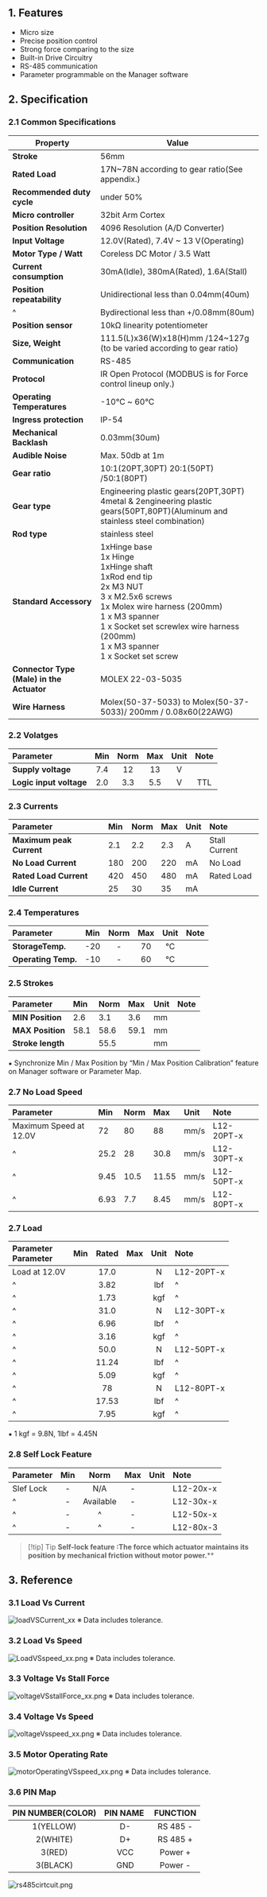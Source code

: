 ## 1. Features
-  Micro size  
-  Precise position control
-  Strong force comparing to the size
-  Built-in Drive Circuitry
-  RS-485 communication
-  Parameter programmable on the Manager software

## 2. Specification
### 2.1 Common Specifications
| **Property**                              | Value                                                                                                                                                                                                                                                             |
| ----------------------------------------- | ----------------------------------------------------------------------------------------------------------------------------------------------------------------------------------------------------------------------------------------------------------------- |
| **Stroke**                                | 56mm                                                                                                                                                                                                                                                              |
| **Rated Load**                            | 17N~78N according to gear ratio(See appendix.)                                                                                                                                                                                                                    |
| **Recommended duty cycle**                | under 50%                                                                                                                                                                                                                                                         |
| **Micro controller**                      | 32bit Arm Cortex                                                                                                                                                                                                                                                  |
| **Position Resolution**                   | 4096 Resolution (A/D Converter)                                                                                                                                                                                                                                   |
| **Input Voltage**                         | 12.0V(Rated), 7.4V ~ 13 V(Operating)                                                                                                                                                                                                                              |
| **Motor Type / Watt**                     | Coreless DC Motor / 3.5 Watt                                                                                                                                                                                                                                      |
| **Current consumption**                   | 30mA(Idle), 380mA(Rated), 1.6A(Stall)                                                                                                                                                                                                                             |
| **Position repeatability**                | Unidirectional less than 0.04mm(40um)                                                                                                                                                                                                                             |
| ^                                         | Bydirectional less than +/0.08mm(80um)                                                                                                                                                                                                                            |
| **Position sensor**                       | 10kΩ linearity potentiometer                                                                                                                                                                                                                                      |
| **Size, Weight**                          | 111.5(L)x36(W)x18(H)mm /124~127g (to be varied according to gear ratio)                                                                                                                                                                                           |
| **Communication**                         | RS-485                                                                                                                                                                                                                                                            |
| **Protocol**                              | IR Open Protocol (MODBUS is for Force control lineup only.)                                                                                                                                                                                                       |
| **Operating Temperatures**                | -10℃ ~ 60℃                                                                                                                                                                                                                                                        |
| **Ingress protection**                    | IP-54                                                                                                                                                                                                                                                             |
| **Mechanical Backlash**                   | 0.03mm(30um)                                                                                                                                                                                                                                                      |
| **Audible Noise**                         | Max. 50db at 1m                                                                                                                                                                                                                                                   |
| **Gear ratio**                            | 10:1(20PT,30PT) 20:1(50PT) /50:1(80PT)                                                                                                                                                                                                                            |
| **Gear type**                             | Engineering plastic gears(20PT,30PT)  <br>4metal & 2engineering plastic gears(50PT,80PT)(Aluminum and stainless steel combination)                                                                                                                                |
| **Rod type**                              | stainless steel                                                                                                                                                                                                                                                   |
| **Standard Accessory**                    | 1xHinge base  <br>1x Hinge  <br>1xHinge shaft  <br>1xRod end tip  <br>2x M3 NUT  <br>3 x M2.5x6 screws  <br>1x Molex wire harness (200mm)  <br>1 x M3 spanner  <br>1 x Socket set screwlex wire harness (200mm)    <br>1 x M3 spanner    <br>1 x Socket set screw |
| **Connector Type (Male) in the Actuator** | MOLEX 22-03-5035                                                                                                                                                                                                                                                  |
| **Wire Harness**                          | Molex(50-37-5033) to Molex(50-37-5033)/ 200mm / 0.08x60(22AWG)                                                                                                                                                                                                    |

### 2.2 Volatges
| Parameter                          | Min | Norm | Max | Unit | Note |
| :--------------------------------- | :-: | :--: | :-: | :--: | :--: |
| **Supply voltage**                 | 7.4 |  12  | 13  |  V   | <br> |
| **Logic input voltage**            | 2.0 | 3.3  | 5.5 |  V   | TTL  |

### 2.3 Currents
| Parameter                               | Min | Norm | Max | Unit | Note          |
| :-------------------------------------- | :-- | :--- | :-- | :--- | :------------ |
| **Maximum peak Current**           | 2.1 | 2.2  | 2.3 | A    | Stall Current |
| **No Load Current**                | 180 | 200  | 220 | mA   | No Load       |
| **Rated Load Current**             | 420 | 450  | 480 | mA   | Rated Load    |
| **Idle Current**                        | 25  | 30   | 35  | mA   |               |

### 2.4 Temperatures
| Parameter                   | Min | Norm | Max | Unit | Note |
| :-------------------------- | :-: | :--: | :-: | :--: | :--: |
| **StorageTemp.**            | -20 |  -   | 70  |  ℃   |      |
| **Operating Temp.**         | -10 |  -   | 60  |  ℃   |      |

### 2.5 Strokes
| Parameter                   | Min  | Norm | Max  | Unit | Note |
| :-------------------------- | :--- | :--- | :--- | :--- | :--- |
| **MIN Position**            | 2.6  | 3.1  | 3.6  | mm   |      |
| **MAX Position**            | 58.1 | 58.6 | 59.1 | mm   |      |
| **Stroke length**           |      | 55.5 |      | mm   |      |

⁕ Synchronize Min / Max Position by “Min / Max Position Calibration” feature on Manager software or Parameter Map.
### 2.7 No Load Speed
| Parameter                                  | Min  | Norm | Max   | Unit | Note       |
| :----------------------------------------- | :--- | :--- | :---- | :--- | :--------- |
| Maximum Speed at 12.0V                     | 72   | 80   | 88    | mm/s | L12-20PT-x |
| ^                                          | 25.2 | 28   | 30.8  | mm/s | L12-30PT-x |
| ^                                          | 9.45 | 10.5 | 11.55 | mm/s | L12-50PT-x |
| ^                                          | 6.93 | 7.7  | 8.45  | mm/s | L12-80PT-x |
### 2.7 Load
| Parameter<br>Parameter         | Min | Rated | Max | Unit | Note       |
| :----------------------------- | :-: | :---: | :-: | :--: | :--------- |
| Load at 12.0V                  |     | 17.0  |     |  N   | L12-20PT-x |
| ^                              |     | 3.82  |     | lbf  | ^          |
| ^                              |     | 1.73  |     | kgf  | ^          |
| ^                              |     | 31.0  |     |  N   | L12-30PT-x |
| ^                              |     | 6.96  |     | lbf  | ^          |
| ^                              |     | 3.16  |     | kgf  | ^          |
| ^                              |     | 50.0  |     |  N   | L12-50PT-x |
| ^                              |     | 11.24 |     | lbf  | ^          |
| ^                              |     | 5.09  |     | kgf  | ^          |
| ^                              |     |  78   |     |  N   | L12-80PT-x |
| ^                              |     | 17.53 |     | lbf  | ^          |
| ^                              |     | 7.95  |     | kgf  | ^          |

⁕ 1 kgf = 9.8N, 1lbf = 4.45N
### 2.8 Self Lock Feature
| Parameter | Min |   Norm    | Max | Unit | Note      |
| :-------- | :-: | :-------: | :-: | :--: | :-------- |
| Slef Lock |  -  |    N/A    |  -  |      | L12-20x-x |
| ^         |  -  | Available |  -  |      | L12-30x-x |
| ^         |  -  |     ^     |  -  |      | L12-50x-x |
| ^         |  -  |     ^     |  -  |      | L12-80x-3 |


>[!tip] Tip
>**Self-lock feature :The force which actuator maintains its position by mechanical friction without motor power.****
## 3. Reference
### 3.1 Load Vs Current
![loadVSCurrent_xx](./img/loadVSCurrent_xx.png)
※ Data includes tolerance.
### 3.2 Load Vs Speed
![LoadVSspeed_xx.png](./img/LoadVSspeed_xx.png)
※ Data includes tolerance.
### 3.3 Voltage Vs Stall Force 
![voltageVSstallForce_xx.png](./img/voltageVSstallForce_xx.png)
※ Data includes tolerance.
### 3.4 Voltage Vs Speed 
![voltageVsspeed_xx.png](./img/voltageVsspeed_xx.png)
※ Data includes tolerance.
### 3.5 Motor Operating Rate
![motorOperatingVSspeed_xx.png](./img/motorOperatingVSspeed_xx.png)
※ Data includes tolerance.

### 3.6 PIN Map
| PIN NUMBER(COLOR) | PIN NAME&nbsp; | <div>FUNCTION</div> |
| :---------------: | :------------: | :-----------------: |
|     1(YELLOW)     |       D-       |      RS 485 -       |
|     2(WHITE)      |       D+       |      RS 485 +       |
|      3(RED)       |      VCC       |       Power +       |
|     3(BLACK)      |      GND       |       Power -       |

![rs485cirtcuit.png](./img/rs485cirtcuit.png)